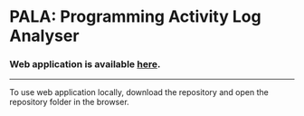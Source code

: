 # PALA: Programming Activity Log Analyser
### Web application is available **[here](https://progtugi.cs.ut.ee/thonny-log-analyser/)**. 

---

To use web application locally, download the repository and open the repository folder in the browser.
